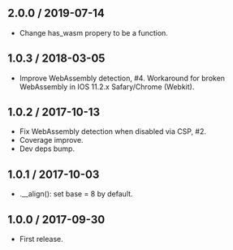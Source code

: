 2.0.0 / 2019-07-14
------------------

- Change has_wasm propery to be a function.


1.0.3 / 2018-03-05
------------------

- Improve WebAssembly detection, #4. Workaround for broken WebAssembly in
  IOS 11.2.x Safary/Chrome (Webkit).


1.0.2 / 2017-10-13
------------------

- Fix WebAssembly detection when disabled via CSP, #2.
- Coverage improve.
- Dev deps bump.


1.0.1 / 2017-10-03
------------------

- .__align(): set base = 8 by default.


1.0.0 / 2017-09-30
------------------

- First release.
